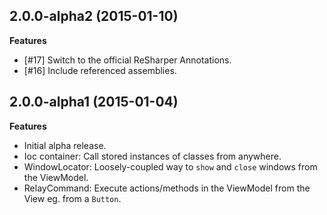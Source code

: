 ## 2.0.0-alpha2 (2015-01-10)

**Features**

- [#17] Switch to the official ReSharper Annotations.
- [#16] Include referenced assemblies.

## 2.0.0-alpha1 (2015-01-04)

**Features**

- Initial alpha release.
- Ioc container: Call stored instances of classes from anywhere.
- WindowLocator: Loosely-coupled way to `show` and `close` windows from the ViewModel.
- RelayCommand: Execute actions/methods in the ViewModel from the View eg. from a `Button`.
